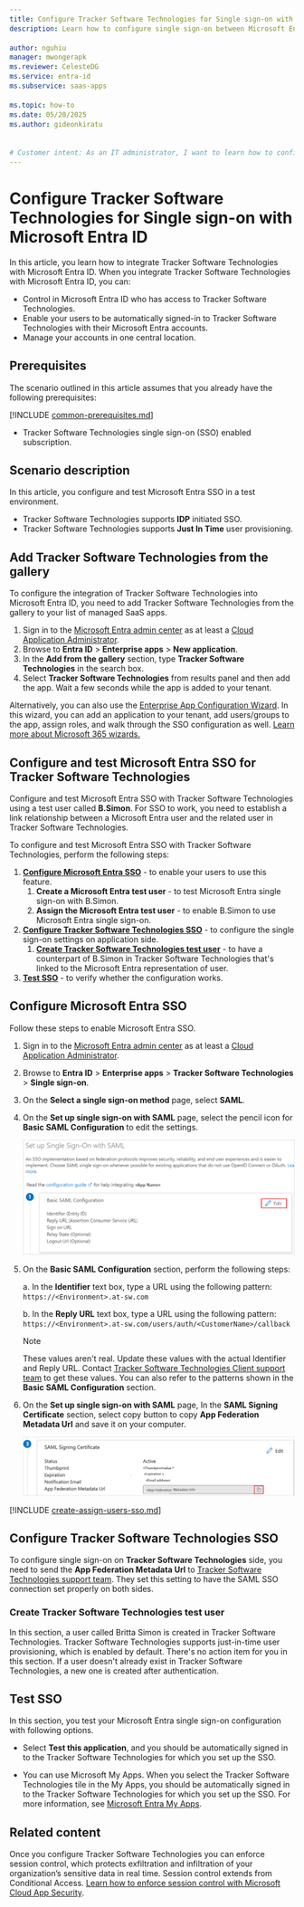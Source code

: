 ```yaml
---
title: Configure Tracker Software Technologies for Single sign-on with Microsoft Entra ID
description: Learn how to configure single sign-on between Microsoft Entra ID and Tracker Software Technologies.

author: nguhiu
manager: mwongerapk
ms.reviewer: CelesteDG
ms.service: entra-id
ms.subservice: saas-apps

ms.topic: how-to
ms.date: 05/20/2025
ms.author: gideonkiratu


# Customer intent: As an IT administrator, I want to learn how to configure single sign-on between Microsoft Entra ID and Tracker Software Technologies so that I can control who has access to Tracker Software Technologies, enable automatic sign-in with Microsoft Entra accounts, and manage my accounts in one central location.
---
```


# Configure Tracker Software Technologies for Single sign-on with Microsoft Entra ID

In this article,  you learn how to integrate Tracker Software Technologies with Microsoft Entra ID. When you integrate Tracker Software Technologies with Microsoft Entra ID, you can:

* Control in Microsoft Entra ID who has access to Tracker Software Technologies.
* Enable your users to be automatically signed-in to Tracker Software Technologies with their Microsoft Entra accounts.
* Manage your accounts in one central location.

## Prerequisites
The scenario outlined in this article assumes that you already have the following prerequisites:

[!INCLUDE [common-prerequisites.md](~/identity/saas-apps/includes/common-prerequisites.md)]
* Tracker Software Technologies single sign-on (SSO) enabled subscription.

## Scenario description

In this article,  you configure and test Microsoft Entra SSO in a test environment.

* Tracker Software Technologies supports **IDP** initiated SSO.
* Tracker Software Technologies supports **Just In Time** user provisioning.

## Add Tracker Software Technologies from the gallery

To configure the integration of Tracker Software Technologies into Microsoft Entra ID, you need to add Tracker Software Technologies from the gallery to your list of managed SaaS apps.

1. Sign in to the [Microsoft Entra admin center](https://entra.microsoft.com) as at least a [Cloud Application Administrator](~/identity/role-based-access-control/permissions-reference.md#cloud-application-administrator).
1. Browse to **Entra ID** > **Enterprise apps** > **New application**.
1. In the **Add from the gallery** section, type **Tracker Software Technologies** in the search box.
1. Select **Tracker Software Technologies** from results panel and then add the app. Wait a few seconds while the app is added to your tenant.

 Alternatively, you can also use the [Enterprise App Configuration Wizard](https://portal.office.com/AdminPortal/home?Q=Docs#/azureadappintegration). In this wizard, you can add an application to your tenant, add users/groups to the app, assign roles, and walk through the SSO configuration as well. [Learn more about Microsoft 365 wizards.](/microsoft-365/admin/misc/azure-ad-setup-guides)

<a name='configure-and-test-azure-ad-sso-for-tracker-software-technologies'></a>

## Configure and test Microsoft Entra SSO for Tracker Software Technologies

Configure and test Microsoft Entra SSO with Tracker Software Technologies using a test user called **B.Simon**. For SSO to work, you need to establish a link relationship between a Microsoft Entra user and the related user in Tracker Software Technologies.

To configure and test Microsoft Entra SSO with Tracker Software Technologies, perform the following steps:

1. **[Configure Microsoft Entra SSO](#configure-azure-ad-sso)** - to enable your users to use this feature.
    1. **Create a Microsoft Entra test user** - to test Microsoft Entra single sign-on with B.Simon.
    1. **Assign the Microsoft Entra test user** - to enable B.Simon to use Microsoft Entra single sign-on.
1. **[Configure Tracker Software Technologies SSO](#configure-tracker-software-technologies-sso)** - to configure the single sign-on settings on application side.
    1. **[Create Tracker Software Technologies test user](#create-tracker-software-technologies-test-user)** - to have a counterpart of B.Simon in Tracker Software Technologies that's linked to the Microsoft Entra representation of user.
1. **[Test SSO](#test-sso)** - to verify whether the configuration works.

<a name='configure-azure-ad-sso'></a>

## Configure Microsoft Entra SSO

Follow these steps to enable Microsoft Entra SSO.

1. Sign in to the [Microsoft Entra admin center](https://entra.microsoft.com) as at least a [Cloud Application Administrator](~/identity/role-based-access-control/permissions-reference.md#cloud-application-administrator).
1. Browse to **Entra ID** > **Enterprise apps** > **Tracker Software Technologies** > **Single sign-on**.
1. On the **Select a single sign-on method** page, select **SAML**.
1. On the **Set up single sign-on with SAML** page, select the pencil icon for **Basic SAML Configuration** to edit the settings.

   ![Edit Basic SAML Configuration](common/edit-urls.png)

1. On the **Basic SAML Configuration** section, perform the following steps:

    a. In the **Identifier** text box, type a URL using the following pattern:
    `https://<Environment>.at-sw.com`

    b. In the **Reply URL** text box, type a URL using the following pattern:
    `https://<Environment>.at-sw.com/users/auth/<CustomerName>/callback`

	> [!NOTE]
	> These values aren't real. Update these values with the actual Identifier and Reply URL. Contact [Tracker Software Technologies Client support team](mailto:admin@gtglobaltracker.com) to get these values. You can also refer to the patterns shown in the **Basic SAML Configuration** section.

1. On the **Set up single sign-on with SAML** page, In the **SAML Signing Certificate** section, select copy button to copy **App Federation Metadata Url** and save it on your computer.

	![The Certificate download link](common/copy-metadataurl.png)

<a name='create-an-azure-ad-test-user'></a>

[!INCLUDE [create-assign-users-sso.md](~/identity/saas-apps/includes/create-assign-users-sso.md)]

## Configure Tracker Software Technologies SSO

To configure single sign-on on **Tracker Software Technologies** side, you need to send the **App Federation Metadata Url** to [Tracker Software Technologies support team](mailto:admin@gtglobaltracker.com). They set this setting to have the SAML SSO connection set properly on both sides.

### Create Tracker Software Technologies test user

In this section, a user called Britta Simon is created in Tracker Software Technologies. Tracker Software Technologies supports just-in-time user provisioning, which is enabled by default. There's no action item for you in this section. If a user doesn't already exist in Tracker Software Technologies, a new one is created after authentication.

## Test SSO 

In this section, you test your Microsoft Entra single sign-on configuration with following options.

* Select **Test this application**, and you should be automatically signed in to the Tracker Software Technologies for which you set up the SSO.

* You can use Microsoft My Apps. When you select the Tracker Software Technologies tile in the My Apps, you should be automatically signed in to the Tracker Software Technologies for which you set up the SSO. For more information, see [Microsoft Entra My Apps](/azure/active-directory/manage-apps/end-user-experiences#azure-ad-my-apps).

## Related content

Once you configure Tracker Software Technologies you can enforce session control, which protects exfiltration and infiltration of your organization’s sensitive data in real time. Session control extends from Conditional Access. [Learn how to enforce session control with Microsoft Cloud App Security](/cloud-app-security/proxy-deployment-aad).
